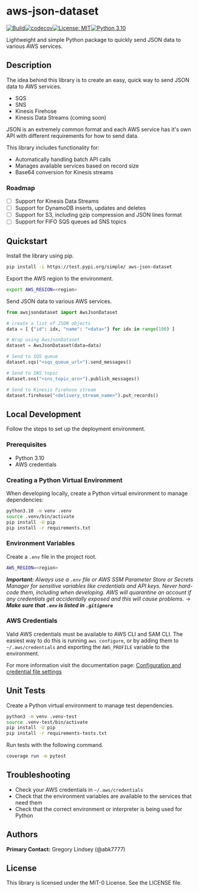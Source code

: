 # aws-json-dataset
[![Build](https://github.com/abk7777/aws-json-dataset/actions/workflows/run_tests.yml/badge.svg)](https://github.com/abk7777/aws-json-dataset/actions/workflows/run_tests.yml)[![codecov](https://codecov.io/github/abk7777/aws-json-dataset/branch/main/graph/badge.svg?token=QSZLP51RWJ)](https://codecov.io/github/abk7777/aws-json-dataset)[![License: MIT](https://img.shields.io/badge/License-MIT-yellow.svg)](https://opensource.org/licenses/MIT)[![Python 3.10](https://img.shields.io/badge/python-3.10-blue.svg)](https://www.python.org/downloads/release/python-3100/)

Lightweight and simple Python package to quickly send JSON data to various AWS services.
## Description
The idea behind this library is to create an easy, quick way to send JSON data to AWS services.
- SQS
- SNS
- Kinesis Firehose
- Kinesis Data Streams (coming soon)

JSON is an extremely common format and each AWS service has it's own API with different requirements for how to send data. 

This library includes functionality for:
- Automatically handling batch API calls 
- Manages available services based on record size
- Base64 conversion for Kinesis streams

### Roadmap
- [ ] Support for Kinesis Data Streams
- [ ] Support for DynamoDB inserts, updates and deletes
- [ ] Support for S3, including gzip compression and JSON lines format
- [ ] Support for FIFO SQS queues ad SNS topics

## Quickstart
Install the library using pip.
```bash
pip install -i https://test.pypi.org/simple/ aws-json-dataset
```

Export the AWS region to the environment.
```bash
export AWS_REGION=<region>
```

Send JSON data to various AWS services.
```python
from awsjsondataset import AwsJsonDataset

# create a list of JSON objects
data = [ {"id": idx, "name": "<data>"} for idx in range(100) ]

# Wrap using AwsJsonDataset
dataset = AwsJsonDataset(data=data)

# Send to SQS queue
dataset.sqs("<sqs_queue_url>").send_messages()

# Send to SNS topic
dataset.sns("<sns_topic_arn>").publish_messages()

# Send to Kinesis Firehose stream
dataset.firehose("<delivery_stream_name>").put_records()
```

## Local Development
Follow the steps to set up the deployment environment.

### Prerequisites
* Python 3.10
* AWS credentials

### Creating a Python Virtual Environment
When developing locally, create a Python virtual environment to manage dependencies:
```bash
python3.10 -m venv .venv
source .venv/bin/activate
pip install -U pip
pip install -r requirements.txt
```

### Environment Variables
Create a `.env` file in the project root.
```bash
AWS_REGION=<region>
```

***Important:*** *Always use a `.env` file or AWS SSM Parameter Store or Secrets Manager for sensitive variables like credentials and API keys. Never hard-code them, including when developing. AWS will quarantine an account if any credentials get accidentally exposed and this will cause problems.* &rarr; ***Make sure that `.env` is listed in `.gitignore`***

### AWS Credentials
Valid AWS credentials must be available to AWS CLI and SAM CLI. The easiest way to do this is running `aws configure`, or by adding them to `~/.aws/credentials` and exporting the `AWS_PROFILE` variable to the environment.

For more information visit the documentation page:
[Configuration and credential file settings](https://docs.aws.amazon.com/cli/latest/userguide/cli-configure-files.html)

## Unit Tests
Create a Python virtual environment to manage test dependencies.

```bash
python3 -m venv .venv-test
source .venv-test/bin/activate
pip install -U pip
pip install -r requirements-tests.txt
```
Run tests with the following command.
```bash
coverage run -m pytest
```

## Troubleshooting
* Check your AWS credentials in `~/.aws/credentials`
* Check that the environment variables are available to the services that need them
* Check that the correct environment or interpreter is being used for Python

<!-- ## References & Links -->

## Authors
**Primary Contact:** Gregory Lindsey (@abk7777)

## License
This library is licensed under the MIT-0 License. See the LICENSE file.